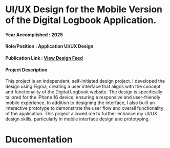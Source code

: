 # UI/UX Design for the Mobile Version of the Digital Logbook Application.
#### Year Accomplished : 2025
#### Role/Position : Application UI/UX Design
#### Publication Link : [View Design Feed](https://www.figma.com/design/lvH2mSrRXfDLXoLbQA9Ih0/Project-Desain-TA?t=FZQGHufICXpAsJSm-1)
#### Project Description
This project is an independent, self-initiated design project. I developed the design using Figma, creating a user interface that aligns with the concept and functionality of the Digital Logbook website. The design is specifically tailored for the iPhone 16 device, ensuring a responsive and user-friendly mobile experience. In addition to designing the interface, I also built an interactive prototype to demonstrate the user flow and overall functionality of the application. This project allowed me to further enhance my UI/UX design skills, particularly in mobile interface design and prototyping.

# Ducomentation
<img scr ="assets/aplikasi_logbook.png" />
